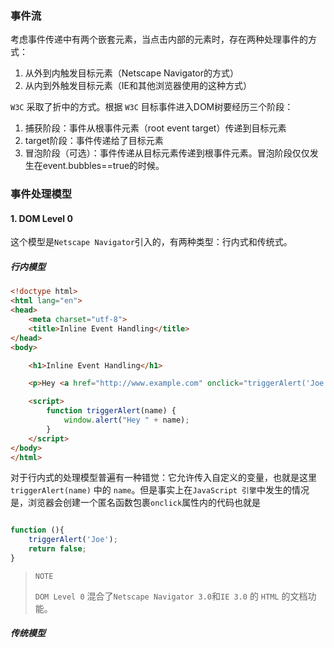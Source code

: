 ### 事件流

考虑事件传递中有两个嵌套元素，当点击内部的元素时，存在两种处理事件的方式：
1. 从外到内触发目标元素（Netscape Navigator的方式）
2. 从内到外触发目标元素（IE和其他浏览器使用的这种方式）

`W3C` 采取了折中的方式。根据 `W3C` 目标事件进入DOM树要经历三个阶段：
1. 捕获阶段：事件从根事件元素（root event target）传递到目标元素
2. target阶段：事件传递给了目标元素
3. 冒泡阶段（可选）：事件传递从目标元素传递到根事件元素。冒泡阶段仅仅发生在event.bubbles==true的时候。

### 事件处理模型

#### 1. DOM Level 0

这个模型是`Netscape Navigator`引入的，有两种类型：行内式和传统式。

##### 行内模型

```html
<!doctype html>
<html lang="en">
<head>
	<meta charset="utf-8">
	<title>Inline Event Handling</title>
</head>
<body>

	<h1>Inline Event Handling</h1>

	<p>Hey <a href="http://www.example.com" onclick="triggerAlert('Joe'); return false;">Joe</a>!</p>

	<script>
		function triggerAlert(name) {
			window.alert("Hey " + name);
		}
	</script>
</body>
</html>

```
对于行内式的处理模型普遍有一种错觉：它允许传入自定义的变量，也就是这里`triggerAlert(name)` 中的 `name`。但是事实上在`JavaScript 引擎`中发生的情况是，浏览器会创建一个匿名函数包裹`onclick`属性内的代码也就是

```js

function (){
    triggerAlert('Joe'); 
    return false;
}

```

>`NOTE`
>
> `DOM Level 0` 混合了`Netscape Navigator 3.0`和`IE 3.0` 的 `HTML` 的文档功能。

##### 传统模型

